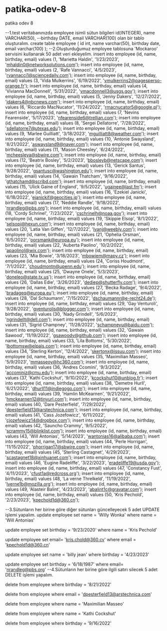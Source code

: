 # patika-odev-8
patika odev 8

--1.test veritabanınızda employee isimli sütun bilgileri id(INTEGER), name VARCHAR(50), 
--birthday DATE, email VARCHAR(100) olan bir tablo oluşturalım.
 create table employee
 ( id int, name varchar(50), birthday date, email varchar(100)
 );
--2.Oluşturduğumuz employee tablosuna 'Mockaroo' servisini kullanarak 50 adet veri ekleyelim.
 insert into employee (id, name, birthday, email) values (1, 'Marietta Haldin', '1/23/2023', 'mhaldin0@networksolutions.com');
insert into employee (id, name, birthday, email) values (2, 'Rafe Vannacci', '4/5/2023', 'rvannacci1@sciencedaily.com');
insert into employee (id, name, birthday, email) values (3, 'Vida Mulkerrins', '6/19/2022', 'vmulkerrins2@pagesperso-orange.fr');
insert into employee (id, name, birthday, email) values (4, 'Vivianna MacDonnell', '5/31/2022', 'vmacdonnell3@usgs.gov');
insert into employee (id, name, birthday, email) values (5, 'Jenny Dakers', '12/27/2022', 'jdakers4@nbcnews.com');
insert into employee (id, name, birthday, email) values (6, 'Riccardo MacNucator', '11/24/2022', 'rmacnucator5@google.pl');
insert into employee (id, name, birthday, email) values (7, 'Nevins Fearenside', '5/17/2023', 'nfearenside6@trellian.com');
insert into employee (id, name, birthday, email) values (8, 'Sergei Dellatorre', '7/28/2022', 'sdellatorre7@utexas.edu');
insert into employee (id, name, birthday, email) values (9, 'Marlee Guilliatt', '3/18/2023', 'mguilliatt8@weather.com');
insert into employee (id, name, birthday, email) values (10, 'Antonie Swaysland', '8/21/2022', 'aswaysland9@naver.com');
insert into employee (id, name, birthday, email) values (11, 'Mason Cheesley', '6/24/2022', 'mcheesleya@sbwire.com');
insert into employee (id, name, birthday, email) values (12, 'Beatrix Bosley', '5/2/2023', 'bbosleyb@netscape.com');
insert into employee (id, name, birthday, email) values (13, 'Gerick Santus', '9/28/2022', 'gsantusc@washington.edu');
insert into employee (id, name, birthday, email) values (14, 'Gawain Thatcham', '9/16/2022', 'gthatchamd@scribd.com');
insert into employee (id, name, birthday, email) values (15, 'Ulick Gaine of England', '9/5/2022', 'ugainee@last.fm');
insert into employee (id, name, birthday, email) values (16, 'Ezekiel Janicki', '6/18/2022', 'ejanickif@geocities.jp');
insert into employee (id, name, birthday, email) values (17, 'Neddie Randle', '9/18/2022', 'nrandleg@pbs.org');
insert into employee (id, name, birthday, email) values (18, 'Cordy Schrinel', '7/23/2022', 'cschrinelh@noaa.gov');
insert into employee (id, name, birthday, email) values (19, 'Skippie Elsop', '8/1/2022', 'selsopi@hexun.com');
insert into employee (id, name, birthday, email) values (20, 'Latia Van Giffen', '12/7/2022', 'lvanj@weebly.com');
insert into employee (id, name, birthday, email) values (21, 'Ophelia Orsman', '6/5/2022', 'oorsmank@europa.eu');
insert into employee (id, name, birthday, email) values (22, 'Auberta Paolino', '10/2/2022', 'apaolinol@wix.com');
insert into employee (id, name, birthday, email) values (23, 'Mia Bowie', '3/18/2023', 'mbowiem@mapy.cz');
insert into employee (id, name, birthday, email) values (24, 'Coriss Houdmont', '7/1/2022', 'choudmontn@upenn.edu');
insert into employee (id, name, birthday, email) values (25, 'Dwayne Onele', '5/3/2023', 'doneleo@state.tx.us');
insert into employee (id, name, birthday, email) values (26, 'Dallas Edie', '3/26/2023', 'dediep@shutterfly.com');
insert into employee (id, name, birthday, email) values (27, 'Becka Radage', '9/4/2022', 'bradageq@europa.eu');
insert into employee (id, name, birthday, email) values (28, 'Dal Schaumann', '7/15/2022', 'dschaumannr@e-recht24.de');
insert into employee (id, name, birthday, email) values (29, 'Gay Venturoli', '9/28/2022', 'gventurolis@blogger.com');
insert into employee (id, name, birthday, email) values (30, 'Nady Grindell', '5/6/2023', 'ngrindellt@dell.com');
insert into employee (id, name, birthday, email) values (31, 'Sigrid Champney', '11/28/2022', 'schampneyu@baidu.com');
insert into employee (id, name, birthday, email) values (32, 'Gawain Sawood', '11/19/2022', 'gsawoodv@github.com');
insert into employee (id, name, birthday, email) values (33, 'Lila Bottoms', '5/30/2022', 'lbottomsw@elpais.com');
insert into employee (id, name, birthday, email) values (34, 'Sterling Kerton', '12/4/2022', 'skertonx@issuu.com');
insert into employee (id, name, birthday, email) values (35, 'Maximilian Masseo', '5/9/2023', 'mmasseoy@hc360.com');
insert into employee (id, name, birthday, email) values (36, 'Andres Ccomini', '9/3/2022', 'accominiz@cmu.edu');
insert into employee (id, name, birthday, email) values (37, 'Kathi Cockshut', '9/10/2022', 'kcockshut10@unblog.fr');
insert into employee (id, name, birthday, email) values (38, 'Demetre Hurll', '6/21/2022', 'dhurll11@indiegogo.com');
insert into employee (id, name, birthday, email) values (39, 'Hamlin McKearnen', '9/21/2022', 'hmckearnen12@tinyurl.com');
insert into employee (id, name, birthday, email) values (40, 'Dare Pesterfield', '7/29/2022', 'dpesterfield13@arstechnica.com');
insert into employee (id, name, birthday, email) values (41, 'Cass Jozefowicz', '6/11/2022', 'cjozefowicz14@dropbox.com');
insert into employee (id, name, birthday, email) values (42, 'Sauncho Crammy', '9/5/2022', 'scrammy15@blinklist.com');
insert into employee (id, name, birthday, email) values (43, 'Will Antonias', '5/14/2023', 'wantonias16@alibaba.com');
insert into employee (id, name, birthday, email) values (44, 'Perle Horrigan', '11/15/2022', 'phorrigan17@sbwire.com');
insert into employee (id, name, birthday, email) values (45, 'Sterling Castagnet', '4/29/2023', 'scastagnet18@xinhuanet.com');
insert into employee (id, name, birthday, email) values (46, 'Eugine Radeliffe', '3/22/2023', 'eradeliffe19@usda.gov');
insert into employee (id, name, birthday, email) values (47, 'Constancy Fust', '4/11/2023', 'cfust1a@redcross.org');
insert into employee (id, name, birthday, email) values (48, 'La verne Threlkeld', '11/19/2022', 'lverne1b@mozilla.org');
insert into employee (id, name, birthday, email) values (49, 'Alasteir Balint', '4/23/2023', 'abalint1c@gravatar.com');
insert into employee (id, name, birthday, email) values (50, 'Kris Pechold', '2/23/2023', 'kpechold1d@360.cn');

--3.Sütunların her birine göre diğer sütunları güncelleyecek 5 adet UPDATE işlemi yapalım.
 update employee
 set name = 'Willy Wonka'
 where name = 'Will Antonias'
 
 update employee
 set birthday = '9/23/2020'
 where name = 'Kris Pechold'
 
 update employee
 set email= 'kris.chold@360.cv'
 where email = 'kpechold1d@360.cn'
 
 update employee
 set name = 'billy jean'
 where birthday = '4/23/2023'
 
 update employee
 set birthday = '6/18/1987'
 where email= 'nrandleg@pbs.org'
--4.Sütunların her birine göre ilgili satırı silecek 5 adet DELETE işlemi yapalım.

delete from employee
where birthday = '8/21/2022'

delete from employee
where email = 'dpesterfield13@arstechnica.com'

delete from employee
where name = 'Maximilian Masseo'

delete from employee
where name = 'Kathi Cockshut'

delete from employee
where birthday = '9/16/2022'

